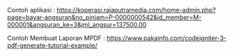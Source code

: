 Contoh aplikasi :
https://koperasi.rajaputramedia.com/home-admin.php?page=bayar-angsuran&no_pinjam=P-0000000542&id_member=M-000001&angsuran_ke=3&jml_angsur=137500.00

Contoh Membuat Laporan MPDF :
https://www.pakainfo.com/codeigniter-3-pdf-generate-tutorial-example/